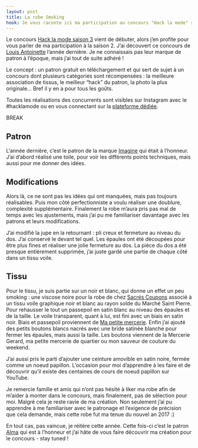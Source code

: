 ```yaml
---
layout: post
title: La robe Smoking
hook: Je vous raconte ici ma participation au concours "Hack la mode" saison 2. Qu'est-ce que ce concours ? Qui est Louis Antoinette ? La réponse dans cet article !
---
```


Le concours [Hack la mode saison 3][1] vient de débuter, alors j’en profite pour vous parler de ma participation à la saison 2. J’ai découvert ce concours de [Louis Antoinette][2] l’année dernière. Je ne connaissais pas leur marque de patron à l’époque, mais j’ai tout de suite adhéré ! 

Le concept : un patron gratuit en téléchargement et qui sert de sujet à un concours dont plusieurs catégories sont récompensées : la meilleure association de tissus, le meilleur “hack” du patron, la photo la plus originale… Bref il y en a pour tous les goûts.

Toutes les réalisations des concurrents sont visibles sur Instagram avec le #hacklamode ou en vous connectant sur la [plateforme dédiée][3].

BREAK

## Patron

L’année dernière, c’est le patron de la marque [Imagine][4] qui était à l’honneur. J’ai d’abord réalisé une toile, pour voir les différents points techniques, mais aussi pour me donner des idées.

## Modifications

Alors là, ce ne sont pas les idées qui ont manquées, mais pas toujours réalisables. Puis mon côté perfectionniste a voulu réaliser une doublure, complexité supplémentaire. Finalement la robe m’aura pris pas mal de temps avec les ajustements, mais j’ai pu me familiariser davantage avec les patrons et leurs modifications.

J’ai modifié la jupe en la retournant : pli creux et fermeture au niveau du dos. J’ai conservé le devant tel quel. Les épaules ont été découpées pour être plus fines et réaliser une jolie fermeture au dos. La pièce du dos a été presque entièrement supprimée, j’ai juste gardé une partie de chaque côté dans un tissu voile.

## Tissu

Pour le tissu, je suis partie sur un noir et blanc, qui donne un effet un peu smoking : une viscose noire pour la robe de chez [Sacrés Coupons][5] associé à un tissu voile graphique noir et blanc au rayon solde du Marché Saint Pierre. Pour rehausser le tout un passepoil en satin blanc au niveau des épaules et de la taille. Le voile transparent, quant à lui, est fini avec un biais en satin noir. Biais et passepoil proviennent de [Ma petite mercerie][6]. Enfin j’ai ajouté des petits boutons blancs nacrés avec une bride satinée blanche pour fermer les épaules, mais aussi la taille. Les boutons viennent de la Mercerie Gerard, ma petite mercerie de quartier ou mon sauveur de couture du weekend.

J’ai aussi pris le parti d’ajouter une ceinture amovible en satin noire, fermée comme un noeud papillon. L’occasion pour moi d’apprendre à les faire et de découvrir qu’il existe des centaines de cours de noeud papillon sur YouTube.

Je remercie famille et amis qui n’ont pas hésité à liker ma robe afin de m’aider à monter dans le concours, mais finalement, pas de sélection pour moi. Malgré cela je reste ravie de ma création. Non seulement j’ai pu apprendre à me familiariser avec le patronage et l’exigence de précision que cela demande, mais cette robe fut ma tenue du nouvel an 2017 :)

En tout cas, pas vaincue, je réitère cette année. Cette fois-ci c’est le patron [Alma][7] qui est à l’honneur et j’ai hâte de vous faire découvrir ma création pour le concours - stay tuned !

[1]:	https://www.louisantoinette.com/hacklamode.html
[2]:	http://blog.louisantoinette.com/
[3]:	https://pro.iconosquare.com/detail/fr/hacklamodeS2-LouisAntoinette
[4]:	https://www.louisantoinette.com/patrons/robes-2/robe-imagine-hacklamode-patron.html
[5]:	https://www.sacres-coupons.com/
[6]:	https://www.mapetitemercerie.com/en/
[7]:	https://www.louisantoinette.com/patrons/robes-2/robe-alma-patron-1-html.html
